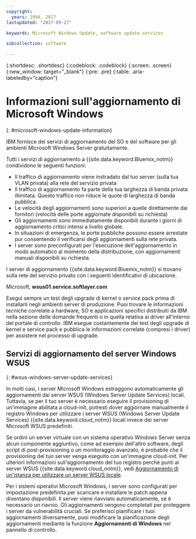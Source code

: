 ```yaml
---
copyright:
  years: 1994, 2017
lastupdated: "2017-09-27"

keywords: Microsoft Windows Update, software update services

subcollection: software

---
```


{:shortdesc: .shortdesc}
{:codeblock: .codeblock}
{:screen: .screen}
{:new_window: target="_blank"}
{:pre: .pre}
{:table: .aria-labeledby="caption"}

# Informazioni sull'aggiornamento di Microsoft Windows
{: #microsoft-windows-update-information}

IBM fornisce dei servizi di aggiornamento del SO e del software per gli ambienti Microsoft Windows Server gratuitamente.

Tutti i servizi di aggiornamento a {{site.data.keyword.Bluemix_notm}} condividono le seguenti funzioni:
* Il traffico di aggiornamento viene instradato dal tuo server (sulla tua VLAN privata) alla rete del servizio privata
* Il traffico di aggiornamento fa parte della tua larghezza di banda privata illimitata. Questo traffico non riduce le quote di larghezza di banda pubblica.
* Le velocità degli aggiornamenti sono superiori a quelle direttamente dai fornitori (velocità delle porte aggiornate disponibili su richiesta)
* Gli aggiornamenti sono immediatamente disponibili durante i giorni di aggiornamento critici intensi a livello globale.
* In situazioni di emergenza, le porte pubbliche possono essere arrestate pur consentendo il verificarsi degli aggiornamenti sulla rete privata.
* I server sono preconfigurati per l'esecuzione dell'aggiornamento in modo automatico al momento della distribuzione, con aggiornamenti manuali disponibili su richiesta.


I server di aggiornamento {{site.data.keyword.Bluemix_notm}} si trovano sulla rete del servizio privato con i seguenti identificativi di ubicazione.

Microsoft, **wsus01.service.softlayer.com**

Esegui sempre un test degli upgrade di kernel o service pack prima di installarli negli ambienti server di produzione. Puoi trovare le informazioni tecniche correlate a hardware, SO e applicazioni specifici distribuiti da IBM nella sezione delle domande frequenti o in quella relativa ai driver all'interno del portale di controllo. IBM esegue costantemente dei test degli upgrade di kernel e service pack e pubblica le informazioni correlate (compresi i driver) per assistere nel processo di upgrade.


## Servizi di aggiornamento del server Windows WSUS
{: #wsus-windows-server-update-services}

In molti casi, i server Microsoft Windows estraggono automaticamente gli aggiornamenti dai server WSUS (Windows Server Update Services) locali. Tuttavia, se per il tuo server è necessario eseguire il provisioning di un'immagine abilitata a cloud-init, potresti dover aggiornare manualmente il registro Windows per utilizzare i server WSUS (Windows Server Update Services) {{site.data.keyword.cloud_notm}} locali invece dei server Microsoft WSUS predefiniti.

Se ordini un server virtuale con un sistema operativo Windows Server senza alcun componente aggiuntivo, come ad esempio dell'altro software, degli script di post-provisioning o un monitoraggio avanzato, è probabile che il provisioning del tuo server venga eseguito con un'immagine cloud-init. Per ulteriori informazioni sull'aggiornamento del tuo registro perché punti ai server WSUS {{site.data.keyword.cloud_notm}}, vedi [Aggiornamento di un'istanza per utilizzare un server WSUS locale](/docs/infrastructure/software?topic=software-updating-an-instance-to-use-a-local-wsus-server).

Per i sistemi operativi Microsoft Windows, i server sono configurati per impostazione predefinita per scaricare e installare le patch appena diventano disponibili. Il server viene riavviato automaticamente, se è necessario un riavvio. Gli aggiornamenti vengono completati per proteggere i server da vulnerabilità cruciali. Se preferisci pianificare i tuoi aggiornamenti diversamente, puoi modificare la pianificazione degli aggiornamenti mediante la funzione **Aggiornamenti di Windows** nel pannello di controllo.
